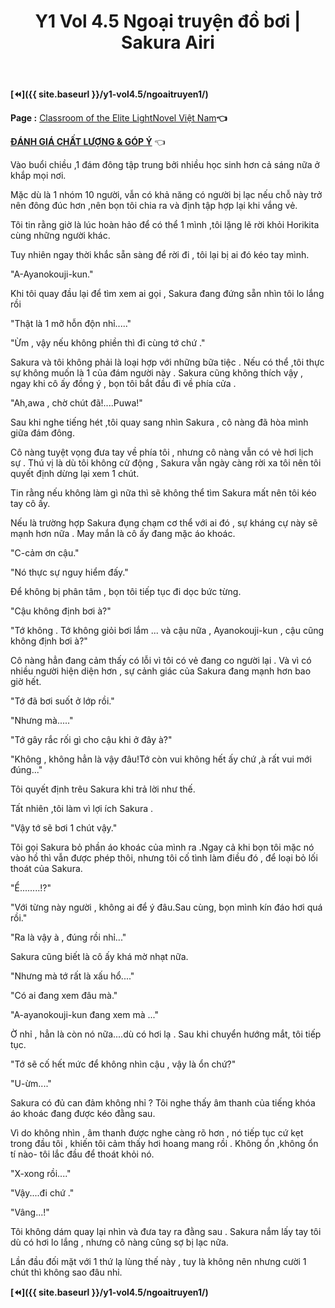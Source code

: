 ﻿---
layout: post
title: Y1 Vol 4.5 Ngoại truyện đồ bơi | Sakura Airi
permalink: /y1-vol4.5/ngoaitruyen2/
---

**[⏪]({{ site.baseurl }}/y1-vol4.5/ngoaitruyen1/)**

**Page :** [Classroom of the Elite LightNovel Việt Nam](http://facebook.com/Classroom.of.the.Elite.VN)**👈**

[**ĐÁNH GIÁ CHẤT LƯỢNG & GÓP Ý**](https://bit.ly/danhgiagopy) 👈

Vào buổi chiều ,1 đám đông tập trung bởi nhiều học sinh hơn cả sáng nữa ở khắp mọi nơi.

Mặc dù là 1 nhóm 10 người, vẫn có khả năng có người bị lạc nếu chỗ này trở nên đông đúc hơn ,nên bọn tôi chia ra và định tập hợp lại khi vắng vẻ.

Tôi tin rằng giờ là lúc hoàn hảo để có thể 1 mình ,tôi lặng lẽ rời khỏi Horikita cùng những người khác.

Tuy nhiên ngay thời khắc sẵn sàng để rời đi , tôi lại bị ai đó kéo tay mình.

"A-Ayanokouji-kun."

Khi tôi quay đầu lại để tìm xem ai gọi , Sakura đang đứng sẵn nhìn tôi lo lắng rồi

\"Thật là 1 mỡ hỗn độn nhỉ\.....\"

\"Ừm , vậy nếu không phiền thì đi cùng tớ chứ .\"

Sakura và tôi không phải là loại hợp với những bữa tiệc . Nếu có thể ,tôi thực sự không muốn là 1 của đám người này . Sakura cũng không thích vậy , ngay khi cô ấy đồng ý , bọn tôi bắt đầu đi về phía cửa .

\"Ah,awa , chờ chút đã!\....Puwa!\"

Sau khi nghe tiếng hét ,tôi quay sang nhìn Sakura , cô nàng đã hòa mình giữa đám đông.

Cô nàng tuyệt vọng đưa tay về phía tôi , nhưng cô nàng vẫn có vẻ hơi lịch sự . Thú vị là dù tôi không cử động , Sakura vẫn ngày càng rời xa tôi nên tôi quyết định dừng lại xem 1 chút.

Tin rằng nếu không làm gì nữa thì sẽ không thể tìm Sakura mất nên tôi kéo tay cô ấy.

Nếu là trường hợp Sakura đụng chạm cơ thể với ai đó , sự kháng cự này sẽ mạnh hơn nữa . May mắn là cô ấy đang mặc áo khoác.

\"C-cảm ơn cậu.\"

\"Nó thực sự nguy hiểm đấy.\"

Để không bị phân tâm , bọn tôi tiếp tục đi dọc bức từng.

\"Cậu không định bơi à?\"

\"Tớ không . Tớ không giỏi bơi lắm \... và cậu nữa , Ayanokouji-kun , cậu cũng không định bơi à?\"

Cô nàng hẳn đang cảm thấy có lỗi vì tôi có vẻ đang co người lại . Và vì có nhiều người hiện diện hơn , sự cảnh giác của Sakura đang mạnh hơn bao giờ hết.

\"Tớ đã bơi suốt ở lớp rồi.\"

\"Nhưng mà\.....\"

\"Tớ gây rắc rối gì cho cậu khi ở đây à?\"

\"Không , không hẳn là vậy đâu!Tớ còn vui không hết ấy chứ ,à rất vui mới đúng\...\"

Tôi quyết định trêu Sakura khi trả lời như thế.

Tất nhiên ,tôi làm vì lợi ích Sakura .

\"Vậy tớ sẽ bơi 1 chút vậy.\"

Tôi gọi Sakura bỏ phần áo khoác của mình ra .Ngay cả khi bọn tôi mặc nó vào hồ thì vẫn được phép thôi, nhưng tôi cố tình làm điều đó , để loại bỏ lối thoát của Sakura.

\"Ể\...\.....!?\"

\"Với từng này người , không ai để ý đâu.Sau cùng, bọn mình kín đáo hơi quá rồi.\"

\"Ra là vậy à , đúng rồi nhỉ\...\"

Sakura cũng biết là cô ấy khá mờ nhạt nữa.

\"Nhưng mà tớ rất là xấu hổ\....\"

\"Có ai đang xem đâu mà.\"

\"A-ayanokouji-kun đang xem mà \...\"

Ờ nhỉ , hẳn là còn nó nữa\....dù có hơi lạ . Sau khi chuyển hướng mắt, tôi tiếp tục.

\"Tớ sẽ cố hết mức để không nhìn cậu , vậy là ổn chứ?\"

\"U-ừm\....\"

Sakura có đủ can đảm không nhỉ ? Tôi nghe thấy âm thanh của tiếng khóa áo khoác đang được kéo đằng sau.

Vì do không nhìn , âm thanh được nghe càng rõ hơn , nó tiếp tục cứ kẹt trong đầu tôi , khiến tôi cảm thấy hơi hoang mang rồi . Không ổn ,không ổn tí nào- tôi lắc đầu để thoát khỏi nó.

\"X-xong rồi\....\"

\"Vậy\....đi chứ .\"

\"Vâng\...!\"

Tôi không dám quay lại nhìn và đưa tay ra đằng sau . Sakura nắm lấy tay tôi dù có hơi lo lắng , nhưng cô nàng cũng sợ bị lạc nữa.

Lần đầu đối mặt với 1 thứ lạ lùng thế này , tuy là không nên nhưng cười 1 chút thì không sao đâu nhỉ.

**[⏪]({{ site.baseurl }}/y1-vol4.5/ngoaitruyen1/)**
